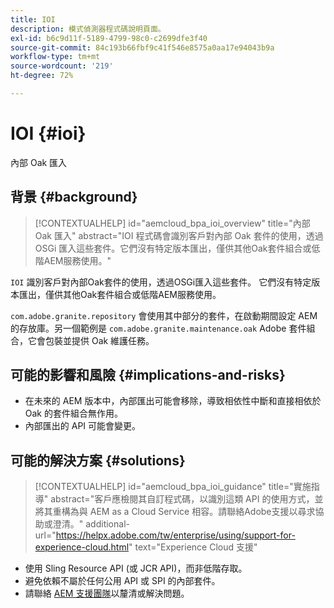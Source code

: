 ```yaml
---
title: IOI
description: 模式偵測器程式碼說明頁面。
exl-id: b6c9d11f-5189-4799-98c0-c2699dfe3f40
source-git-commit: 84c193b66fbf9c41f546e8575a0aa17e94043b9a
workflow-type: tm+mt
source-wordcount: '219'
ht-degree: 72%

---
```


# IOI {#ioi}

內部 Oak 匯入

## 背景 {#background}

>[!CONTEXTUALHELP]
>id="aemcloud_bpa_ioi_overview"
>title="內部 Oak 匯入"
>abstract="IOI 程式碼會識別客戶對內部 Oak 套件的使用，透過 OSGi 匯入這些套件。它們沒有特定版本匯出，僅供其他Oak套件組合或低階AEM服務使用。"

`IOI`  識別客戶對內部Oak套件的使用，透過OSGi匯入這些套件。 它們沒有特定版本匯出，僅供其他Oak套件組合或低階AEM服務使用。

`com.adobe.granite.repository` 會使用其中部分的套件，在啟動期間設定 AEM 的存放庫。另一個範例是 `com.adobe.granite.maintenance.oak` Adobe 套件組合，它會包裝並提供 Oak 維護任務。

## 可能的影響和風險 {#implications-and-risks}

* 在未來的 AEM 版本中，內部匯出可能會移除，導致相依性中斷和直接相依於 Oak 的套件組合無作用。
* 內部匯出的 API 可能會變更。

## 可能的解決方案 {#solutions}

>[!CONTEXTUALHELP]
>id="aemcloud_bpa_ioi_guidance"
>title="實施指導"
>abstract="客戶應檢閱其自訂程式碼，以識別這類 API 的使用方式，並將其重構為與 AEM as a Cloud Service 相容。請聯絡Adobe支援以尋求協助或澄清。"
>additional-url="https://helpx.adobe.com/tw/enterprise/using/support-for-experience-cloud.html" text="Experience Cloud 支援"

* 使用 Sling Resource API (或 JCR API)，而非低階存取。
* 避免依賴不屬於任何公用 API 或 SPI 的內部套件。
* 請聯絡 [AEM 支援團隊](https://helpx.adobe.com/tw/enterprise/using/support-for-experience-cloud.html)以釐清或解決問題。
